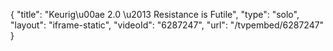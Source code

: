 {
    "title": "Keurig\u00ae 2.0 \u2013 Resistance is Futile",
    "type": "solo",
    "layout": "iframe-static",
    "videoId": "6287247",
    "url": "\/tvpembed\/6287247"
}